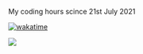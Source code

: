 My coding hours scince 21st July 2021

[![wakatime](https://wakatime.com/badge/user/e0fa9be1-9734-4fc8-8fbb-7ed7f3296d01.svg)](https://wakatime.com/@e0fa9be1-9734-4fc8-8fbb-7ed7f3296d01)

<a href="https://wakatime.com"><img src="https://wakatime.com/share/@vstchv/1d85655f-c183-4e3d-bc5e-780f1170db7d.svg" /></a>
